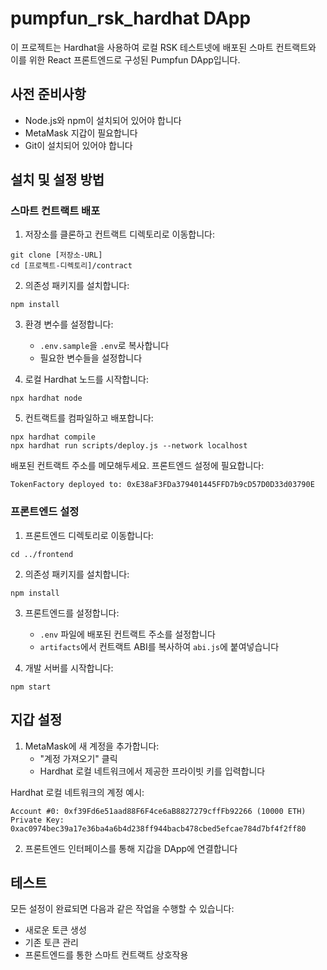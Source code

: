 # pumpfun_rsk_hardhat DApp

이 프로젝트는 Hardhat을 사용하여 로컬 RSK 테스트넷에 배포된 스마트 컨트랙트와 이를 위한 React 프론트엔드로 구성된 Pumpfun DApp입니다.

## 사전 준비사항

- Node.js와 npm이 설치되어 있어야 합니다
- MetaMask 지갑이 필요합니다
- Git이 설치되어 있어야 합니다

## 설치 및 설정 방법

### 스마트 컨트랙트 배포

1. 저장소를 클론하고 컨트랙트 디렉토리로 이동합니다:

```
git clone [저장소-URL]
cd [프로젝트-디렉토리]/contract
```

2. 의존성 패키지를 설치합니다:

```
npm install
```

3. 환경 변수를 설정합니다:
   - `.env.sample`을 `.env`로 복사합니다
   - 필요한 변수들을 설정합니다

4. 로컬 Hardhat 노드를 시작합니다:

```
npx hardhat node
```

5. 컨트랙트를 컴파일하고 배포합니다:

```
npx hardhat compile
npx hardhat run scripts/deploy.js --network localhost
```

배포된 컨트랙트 주소를 메모해두세요. 프론트엔드 설정에 필요합니다:

```
TokenFactory deployed to: 0xE38aF3FDa379401445FFD7b9cD57D0D33d03790E
```

### 프론트엔드 설정

1. 프론트엔드 디렉토리로 이동합니다:

```
cd ../frontend
```

2. 의존성 패키지를 설치합니다:

```
npm install
```

3. 프론트엔드를 설정합니다:
   - `.env` 파일에 배포된 컨트랙트 주소를 설정합니다
   - `artifacts`에서 컨트랙트 ABI를 복사하여 `abi.js`에 붙여넣습니다

4. 개발 서버를 시작합니다:

```
npm start
```

## 지갑 설정

1. MetaMask에 새 계정을 추가합니다:
   - "계정 가져오기" 클릭
   - Hardhat 로컬 네트워크에서 제공한 프라이빗 키를 입력합니다
   
Hardhat 로컬 네트워크의 계정 예시:
```
Account #0: 0xf39Fd6e51aad88F6F4ce6aB8827279cffFb92266 (10000 ETH)
Private Key: 0xac0974bec39a17e36ba4a6b4d238ff944bacb478cbed5efcae784d7bf4f2ff80
```

2. 프론트엔드 인터페이스를 통해 지갑을 DApp에 연결합니다

## 테스트

모든 설정이 완료되면 다음과 같은 작업을 수행할 수 있습니다:
- 새로운 토큰 생성
- 기존 토큰 관리
- 프론트엔드를 통한 스마트 컨트랙트 상호작용


```

